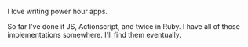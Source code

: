 I love writing power hour apps.

So far I've done it JS, Actionscript, and twice in Ruby. I have all of those implementations somewhere. I'll find them eventually.
